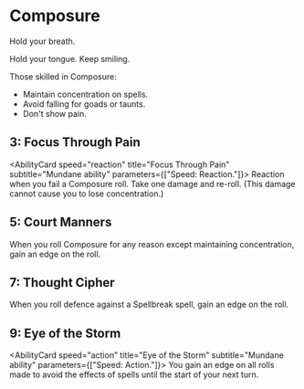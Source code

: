 # Composure

Hold your breath.

Hold your tongue. Keep smiling.

Those skilled in Composure:

- Maintain concentration on spells.
- Avoid falling for goads or taunts.
- Don't show pain.

## 3: Focus Through Pain

<AbilityCard
speed="reaction"
title="Focus Through Pain"
subtitle="Mundane ability"
parameters={["Speed: Reaction."]}>
Reaction when you fail a Composure roll. Take one damage and re-roll. (This damage cannot cause you to lose concentration.)
</AbilityCard>

## 5: Court Manners

<AbilityCard
speed="enhancement"
title="Court Manners"
subtitle="Enhancement">
When you roll Composure for any reason except maintaining concentration, gain an edge on the roll.
</AbilityCard>

## 7: Thought Cipher

<AbilityCard
speed="enhancement"
title="Thought Cipher"
subtitle="Enhancement">
When you roll defence against a Spellbreak spell, gain an edge on the roll.
</AbilityCard>

## 9: Eye of the Storm

<AbilityCard
speed="action"
title="Eye of the Storm"
subtitle="Mundane ability"
parameters={["Speed: Action."]}>
You gain an edge on all rolls made to avoid the effects of spells until the start of your next turn.
</AbilityCard>
